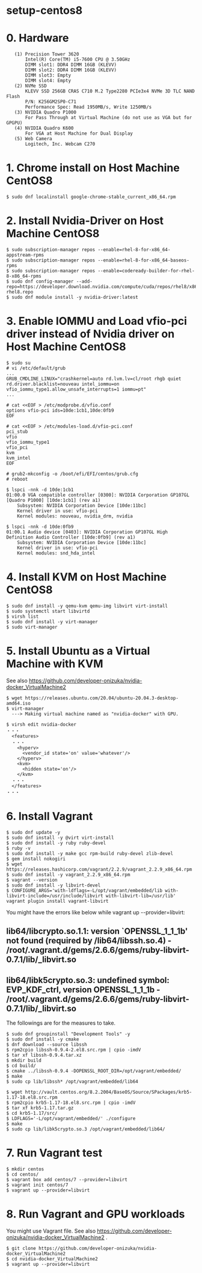 # setup-centos8

# 0. Hardware
```
   (1) Precision Tower 3620
       Intel(R) Core(TM) i5-7600 CPU @ 3.50GHz
       DIMM slot1: DDR4 DIMM 16GB (KLEVV)
       DIMM slot2: DDR4 DIMM 16GB (KLEVV)
       DIMM slot3: Empty
       DIMM slot4: Empty
   (2) NVMe SSD
       KLEVV SSD 256GB CRAS C710 M.2 Type2280 PCIe3x4 NVMe 3D TLC NAND Flash
       P/N: K256GM2SP0-C71
       Performance Spec: Read 1950MB/s, Write 1250MB/s
   (3) NVIDIA Quadro P1000
       For Pass Through at Virtual Machine (do not use as VGA but for GPGPU)
   (4) NVIDIA Quadro K600
       For VGA at Host Machine for Dual Display
   (5) Web Camera
       Logitech, Inc. Webcam C270
```

# 1. Chrome install on Host Machine CentOS8
```
$ sudo dnf localinstall google-chrome-stable_current_x86_64.rpm
```

# 2. Install Nvidia-Driver on Host Machine CentOS8
```
$ sudo subscription-manager repos --enable=rhel-8-for-x86_64-appstream-rpms
$ sudo subscription-manager repos --enable=rhel-8-for-x86_64-baseos-rpms
$ sudo subscription-manager repos --enable=codeready-builder-for-rhel-8-x86_64-rpms
$ sudo dnf config-manager --add-repo=https://developer.download.nvidia.com/compute/cuda/repos/rhel8/x86_64/cuda-rhel8.repo
$ sudo dnf module install -y nvidia-driver:latest
```

# 3. Enable IOMMU and Load vfio-pci driver instead of Nvidia driver on Host Machine CentOS8
```
$ sudo su
# vi /etc/default/grub 
...
GRUB_CMDLINE_LINUX="crashkernel=auto rd.lvm.lv=cl/root rhgb quiet rd.driver.blacklist=nouveau intel_iommu=on vfio_iommu_type1.allow_unsafe_interrupts=1 iommu=pt"
...

# cat <<EOF > /etc/modprobe.d/vfio.conf
options vfio-pci ids=10de:1cb1,10de:0fb9
EOF

# cat <<EOF > /etc/modules-load.d/vfio-pci.conf
pci_stub
vfio
vfio_iommu_type1
vfio_pci
kvm
kvm_intel
EOF

# grub2-mkconfig -o /boot/efi/EFI/centos/grub.cfg
# reboot

$ lspci -nnk -d 10de:1cb1
01:00.0 VGA compatible controller [0300]: NVIDIA Corporation GP107GL [Quadro P1000] [10de:1cb1] (rev a1)
	Subsystem: NVIDIA Corporation Device [10de:11bc]
	Kernel driver in use: vfio-pci
	Kernel modules: nouveau, nvidia_drm, nvidia

$ lspci -nnk -d 10de:0fb9
01:00.1 Audio device [0403]: NVIDIA Corporation GP107GL High Definition Audio Controller [10de:0fb9] (rev a1)
	Subsystem: NVIDIA Corporation Device [10de:11bc]
	Kernel driver in use: vfio-pci
	Kernel modules: snd_hda_intel
```

# 4. Install KVM on Host Machine CentOS8
```
$ sudo dnf install -y qemu-kvm qemu-img libvirt virt-install
$ sudo systemctl start libvirtd
$ virsh list
$ sudo dnf install -y virt-manager
$ sudo virt-manager 
```

# 5. Install Ubuntu as a Virtual Machine with KVM
See also https://github.com/developer-onizuka/nvidia-docker_VirtualMachine2

```
$ wget https://releases.ubuntu.com/20.04/ubuntu-20.04.3-desktop-amd64.iso
$ virt-manager
  ---> Making virtual machine named as "nvidia-docker" with GPU.
```

```
$ virsh edit nvidia-docker
・・・
  <features>
  ・・・
    <hyperv>
      <vendor_id state='on' value='whatever'/>
    </hyperv>
    <kvm>
      <hidden state='on'/>
    </kvm>
  ・・・
  </features>
・・・
```

# 6. Install Vagrant
```
$ sudo dnf update -y
$ sudo dnf install -y @virt virt-install
$ sudo dnf install -y ruby ruby-devel
$ ruby -v
$ sudo dnf install -y make gcc rpm-build ruby-devel zlib-devel
$ gem install nokogiri
$ wget https://releases.hashicorp.com/vagrant/2.2.9/vagrant_2.2.9_x86_64.rpm
$ sudo dnf install -y vagrant_2.2.9_x86_64.rpm
$ vagrant --version
$ sudo dnf install -y libvirt-devel
$ CONFIGURE_ARGS='with-ldflags=-L/opt/vagrant/embedded/lib with-libvirt-include=/usr/include/libvirt with-libvirt-lib=/usr/lib' vagrant plugin install vagrant-libvirt
```

You might have the errors like below while vagrant up --provider=libvirt:

lib64/libcrypto.so.1.1: version `OPENSSL_1_1_1b' not found (required by /lib64/libssh.so.4) - /root/.vagrant.d/gems/2.6.6/gems/ruby-libvirt-0.7.1/lib/_libvirt.so
-----
lib64/libk5crypto.so.3: undefined symbol: EVP_KDF_ctrl, version OPENSSL_1_1_1b - /root/.vagrant.d/gems/2.6.6/gems/ruby-libvirt-0.7.1/lib/_libvirt.so
-----


The followings are for the measures to take.
```
$ sudo dnf groupinstall "Development Tools" -y
$ sudo dnf install -y cmake
$ dnf download --source libssh
$ rpm2cpio libssh-0.9.4-2.el8.src.rpm | cpio -imdV
$ tar xf libssh-0.9.4.tar.xz 
$ mkdir build
$ cd build/
$ cmake ../libssh-0.9.4 -DOPENSSL_ROOT_DIR=/opt/vagrant/embedded/
$ make
$ sudo cp lib/libssh* /opt/vagrant/embedded/lib64

$ wget http://vault.centos.org/8.2.2004/BaseOS/Source/SPackages/krb5-1.17-18.el8.src.rpm
$ rpm2cpio krb5-1.17-18.el8.src.rpm | cpio -imdV
$ tar xf krb5-1.17.tar.gz 
$ cd krb5-1.17/src/
$ LDFLAGS='-L/opt/vagrant/embedded/' ./configure
$ make
$ sudo cp lib/libk5crypto.so.3 /opt/vagrant/embedded/lib64/
```

# 7. Run Vagrant test
```
$ mkdir centos
$ cd centos/
$ vagrant box add centos/7 --provider=libvirt
$ vagrant init centos/7
$ vagrant up --provider=libvirt
```

# 8. Run Vagrant and GPU workloads
You might use Vagrant file. See also https://github.com/developer-onizuka/nvidia-docker_VirtualMachine2 .
```
$ git clone https://github.com/developer-onizuka/nvidia-docker_VirtualMachine2
$ cd nvidia-docker_VirtualMachine2
$ vagrant up --provider=libvirt
```


